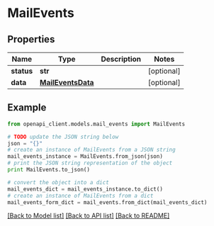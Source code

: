 # MailEvents


## Properties
Name | Type | Description | Notes
------------ | ------------- | ------------- | -------------
**status** | **str** |  | [optional] 
**data** | [**MailEventsData**](MailEventsData.md) |  | [optional] 

## Example

```python
from openapi_client.models.mail_events import MailEvents

# TODO update the JSON string below
json = "{}"
# create an instance of MailEvents from a JSON string
mail_events_instance = MailEvents.from_json(json)
# print the JSON string representation of the object
print MailEvents.to_json()

# convert the object into a dict
mail_events_dict = mail_events_instance.to_dict()
# create an instance of MailEvents from a dict
mail_events_form_dict = mail_events.from_dict(mail_events_dict)
```
[[Back to Model list]](../README.md#documentation-for-models) [[Back to API list]](../README.md#documentation-for-api-endpoints) [[Back to README]](../README.md)


